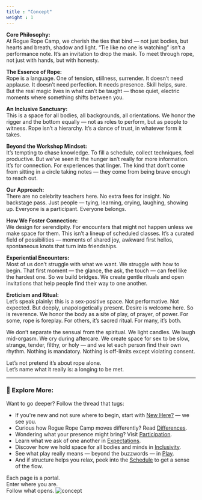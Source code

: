```yaml
---
title : "Concept"
weight : 1
---
```


**Core Philosophy:**  
At Rogue Rope Camp, we cherish the ties that bind — not just bodies, but hearts and breath, shadow and light. “Tie like no one is watching” isn’t a performance note. It’s an invitation to drop the mask. To meet through rope, not just with hands, but with honesty.

**The Essence of Rope:**  
Rope is a language. One of tension, stillness, surrender. It doesn’t need applause. It doesn’t need perfection. It needs presence. Skill helps, sure. But the real magic lives in what can’t be taught — those quiet, electric moments where something shifts between you.

**An Inclusive Sanctuary:**  
This is a space for all bodies, all backgrounds, all orientations. We honor the rigger and the bottom equally — not as roles to perform, but as people to witness. Rope isn’t a hierarchy. It’s a dance of trust, in whatever form it takes.

**Beyond the Workshop Mindset:**  
It’s tempting to chase knowledge. To fill a schedule, collect techniques, feel productive. But we’ve seen it: the hunger isn’t really for more information. It’s for connection. For experiences that linger. The kind that don’t come from sitting in a circle taking notes — they come from being brave enough to reach out.

**Our Approach:**  
There are no celebrity teachers here. No extra fees for insight. No backstage pass. Just people — tying, learning, crying, laughing, showing up. Everyone is a participant. Everyone belongs.

**How We Foster Connection:**  
We design for serendipity. For encounters that might not happen unless we make space for them. This isn’t a lineup of scheduled classes. It’s a curated field of possibilities — moments of shared joy, awkward first hellos, spontaneous knots that turn into friendships.

**Experiential Encounters:**  
Most of us don’t struggle with what we want. We struggle with how to begin. That first moment — the glance, the ask, the touch — can feel like the hardest one. So we build bridges. We create gentle rituals and open invitations that help people find their way to one another.

**Eroticism and Ritual:**  
Let’s speak plainly: this is a sex-positive space. Not performative. Not expected. But deeply, unapologetically present. Desire is welcome here. So is reverence. We honor the body as a site of play, of prayer, of power. For some, rope is foreplay. For others, it’s sacred ritual. For many, it’s both.

We don’t separate the sensual from the spiritual. We light candles. We laugh mid-orgasm. We cry during aftercare. We create space for sex to be slow, strange, tender, filthy, or holy — and we let each person find their own rhythm. Nothing is mandatory. Nothing is off-limits except violating consent.

Let’s not pretend it’s about rope alone.  
Let’s name what it really is: a longing to be met.

---

### 🧭 Explore More:

Want to go deeper? Follow the thread that tugs:

- If you're new and not sure where to begin, start with [New Here?](/concept/new-here) — we see you.
- Curious how Rogue Rope Camp moves differently? Read [Differences](/concept/differences).
- Wondering what your presence might bring? Visit [Participation](/concept/participation).
- Learn what we ask of one another in [Expectations](/concept/expectations).
- Discover how we hold space for all bodies and minds in [Inclusivity](/concept/inclusivity).
- See what play really means — beyond the buzzwords — in [Play](/concept/play).
- And if structure helps you relax, peek into the [Schedule](/concept/schedule) to get a sense of the flow.

Each page is a portal.  
Enter where you are.  
Follow what opens.
![concept](/images/rrc25/concept.png)
